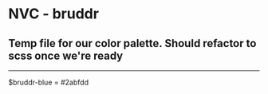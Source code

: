 # NVC - bruddr

## Temp file for our color palette. Should refactor to scss once we're ready

---

$bruddr-blue = #2abfdd
